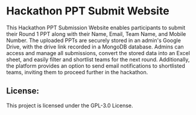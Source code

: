 # Hackathon PPT Submit Website

This Hackathon PPT Submission Website enables participants to submit their Round 1 PPT along with their Name, Email, Team Name, and Mobile Number. The uploaded PPTs are securely stored in an admin's Google Drive, with the drive link recorded in a MongoDB database. Admins can access and manage all submissions, convert the stored data into an Excel sheet, and easily filter and shortlist teams for the next round. Additionally, the platform provides an option to send email notifications to shortlisted teams, inviting them to proceed further in the hackathon.

## License:

This project is licensed under the GPL-3.0 License.
